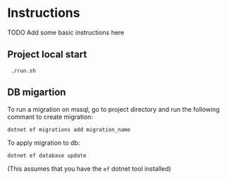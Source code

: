 # Instructions

TODO Add some basic instructions here

## Project local start

```
 ./run.sh
```

## DB migartion

To run a migration on mssql, go to project directory and run the following commant to create migration:
```
dotnet ef migrations add migration_name
```

To apply migration to db:
```
dotnet ef database update
```

(This assumes that you have the `ef` dotnet tool installed)
